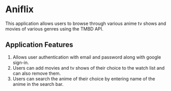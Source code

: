 # Aniflix

This application allows users to browse through various anime tv shows and movies of various genres using the TMBD API.

## Application Features

1) Allows user authentication with email and password along with google sign-in.
2) Users can add movies and tv shows of their choice to the watch list and can also remove them.
3) Users can search the anime of their choice by entering name of the anime in the search bar.

